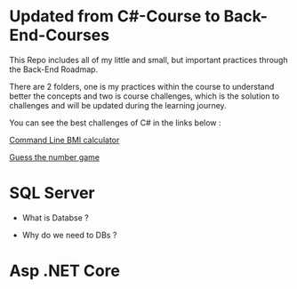 # Updated from C#-Course to Back-End-Courses

 This Repo includes all of my little and small, but important practices through the Back-End Roadmap.
 
There are 2 folders, one is my practices within the course to understand better the concepts and two is course challenges, which is the solution to challenges and will be updated during the learning journey.

You can see the best challenges of C# in the links below : 

<a href="https://github.com/yasaminashoori/C-Sharp-Course/blob/master/Course-Challenges/CLI-BMI/Program.cs">Command Line BMI calculator</a>

<a href="https://github.com/yasaminashoori/C-Sharp-Course/blob/master/Course-Challenges/Guess-the-number/Program.cs">Guess the number game</a>

# SQL Server 

- What is Databse ? 

- Why do we need to DBs ?

# Asp .NET Core 

